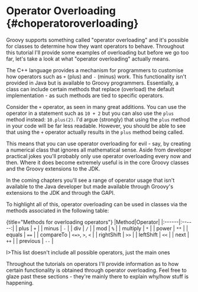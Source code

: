 # Operator Overloading {#choperatoroverloading}

Groovy supports something called "operator overloading" and it's possible for classes to determine how they want operators to behave. Throughout this tutorial I'll provide some examples of overloading but before we go too far, let's take a look at what "operator overloading" actually means.

The C++ language provides a mechanism for programmers to customise how operators such as `+` (plus) and `-` (minus) work. This functionality isn't provided in Java but is available to Groovy programmers. Essentially, a class can include certain methods that replace (overload) the default implementation - as such methods are tied to specific operators.

Consider the `+` operator, as seen in many great additions. You can use the operator in a statement such as `10 + 2` but you can also use the `plus` method instead: `10.plus(2)`. I'd argue (strongly) that using the `plus` method in your code will be far less readable. However, you should be able to see that using the `+` operator actually results in the `plus` method being called.

This means that you can use operator overloading for evil - say, by creating a numerical class that ignores all mathematical sense. Aside from developer practical jokes you'll probably only use operator overloading every now and then. Where it does become extremely useful is in the core Groovy classes and the Groovy extensions to the JDK.

In the coming chapters you'll see a range of operator usage that isn't available to the Java developer but made available through Groovy's extensions to the JDK and through the GAPI.

To highlight all of this, operator overloading can be used in classes via the methods associated in the following table:

{title="Methods for overloading operators"}
|Method|Operator|
|:------|:------:|
| plus	| `+`	|
| minus	| `-`	|
| div	| `/`	|
| mod	| `%`	|
| multiply	| `*`	|
| power	| `**`	|
| equals	| `==`	|
| compareTo	| `<=>`, `>`, `<`	|
| rightShift	| `>>`	|
| leftShift	| `<<`	|
| next	| `++`	|
| previous	| `--`	|

I>This list doesn't include all possible operators, just the main ones

Throughout the tutorials on operators I'll provide information as to how certain functionality is obtained through operator overloading. Feel free to glaze past these sections - they're mainly there to explain why/how stuff is happening.
